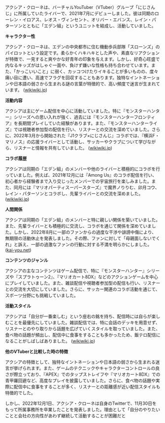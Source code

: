 アクシア・クローネは、バーチャルYouTuber（VTuber）グループ「にじさんじ」に所属していたライバーで、2021年7月にデビューしました。彼は同期のローレン・イロアス、レオス・ヴィンセント、オリバー・エバンス、レイン・パターソンとともに「エデン組」というユニットを結成し、活動していました。

**キャラクター性**

アクシア・クローネは、エデンの中央都市に住む機動歩兵部隊「スローンズ」のパイロットという設定です。柔らかくハキハキとした声や、素直なリアクションが特徴で、一見すると爽やかな好青年の印象を与えます。しかし、好奇心旺盛で内なるキッズがはしゃぐ一面や、負けず嫌いな性格も持ち合わせています。また、「かっこいいこと」に弱く、カッコつけたりイキることが多いものの、度々痛い目に遭い、高速でフラグを回収することもあります。独特なイントネーションや日本語の弱さから生まれる謎の言葉が特徴的で、高い頻度で迷言が生まれています。 ([wikiwiki.jp](https://wikiwiki.jp/nijisanji/%E3%82%A2%E3%82%AF%E3%82%B7%E3%82%A2%E3%83%BB%E3%82%AF%E3%83%AD%E3%83%BC%E3%83%8D?utm_source=openai))

**活動内容**

アクシアは主にゲーム配信を中心に活動していました。特に『モンスターハンター』シリーズへの思い入れが強く、過去には『モンスターハンターフロンティア』を長期間プレイしていた経験があります。また、『モンスターハンターライズ』では視聴者参加型の配信を行い、リスナーとの交流を深めていました。さらに、2022年3月から開始された『J1クラブ×にじさんじ』コラボでは、『横浜F・マリノス』の応援ライバーとして活動し、サッカーやクラブについて学びながら、リスナーと情報を共有していました。 ([wikiwiki.jp](https://wikiwiki.jp/nijisanji/%E3%82%A2%E3%82%AF%E3%82%B7%E3%82%A2%E3%83%BB%E3%82%AF%E3%83%AD%E3%83%BC%E3%83%8D/%E8%A9%B3%E3%81%97%E3%81%8F%E7%9F%A5%E3%82%8A%E3%81%9F%E3%81%84/%E6%9C%AC%E4%BA%BA%E3%81%AB%E9%96%A2%E3%81%99%E3%82%8B%E3%82%A8%E3%83%94%E3%82%BD%E3%83%BC%E3%83%89?utm_source=openai))

**コラボ履歴**

アクシアは同期の「エデン組」のメンバーや他のライバーと積極的にコラボを行っていました。例えば、2021年12月には『Among Us』のコラボ配信を行い、初心者から経験者まで入り交じったメンバーでの宇宙旅行を楽しみました。また、同月には『マリオパーティスーパースターズ』で魔界ノりりむ、卯月コウ、レイン・パターソンとコラボし、先輩ライバーとの交流を深めました。 ([wikiwiki.jp](https://wikiwiki.jp/nijisanji/%E3%82%A2%E3%82%AF%E3%82%B7%E3%82%A2%E3%83%BB%E3%82%AF%E3%83%AD%E3%83%BC%E3%83%8D/%E8%A9%B3%E3%81%97%E3%81%8F%E7%9F%A5%E3%82%8A%E3%81%9F%E3%81%84?utm_source=openai))

**人間関係**

アクシアは同期の「エデン組」のメンバーと特に親しい関係を築いていました。また、先輩ライバーとも積極的に交流し、コラボを通じて関係を深めていました。しかし、2022年8月に一部のファンからの過度な干渉や誹謗中傷により、無期限の活動休止を発表しました。その際、ファンに対して「母親面しないでくれ」と訴え、一部の過激なファンの行動に対する不満を明らかにしました。 ([kai-you.net](https://kai-you.net/article/84512?utm_source=openai))

**コンテンツのジャンル**

アクシアの主なコンテンツはゲーム配信で、特に『モンスターハンター』シリーズや『スプラトゥーン2』、『マリオカート8DX』などのアクションゲームを中心にプレイしていました。また、雑談配信や視聴者参加型の配信も行い、リスナーとの交流を大切にしていました。さらに、サッカー関連のコラボ活動を通じて、スポーツ分野にも挑戦していました。

**活動スタイル**

アクシアは「自分が一番楽しむ」という座右の銘を持ち、配信時には自らが楽しむことを最優先にしていました。雑談配信では、特に会話のデッキを用意せず、リスナーとのやり取りから話題を広げていくスタイルを取っていました。また、食べ物の話題が頻出し、配信中に食事をすることも多かったため、飯テロ配信になることがしばしばありました。 ([wikiwiki.jp](https://wikiwiki.jp/nijisanji/%E3%82%A2%E3%82%AF%E3%82%B7%E3%82%A2%E3%83%BB%E3%82%AF%E3%83%AD%E3%83%BC%E3%83%8D?utm_source=openai))

**他のVTuberと比較した時の特徴**

アクシアの特徴として、独特なイントネーションや日本語の弱さから生まれる迷言が挙げられます。また、ゲームのテクニックやキャラクターコントロールの良さが際立っており、『APEX』でのタップストレイフや『マリオカート8DX』での青甲羅回避など、高度なプレイを披露していました。さらに、食べ物の話題や実際に配信中に食事をすることが多く、リスナーとの距離感が近い配信スタイルも特徴的でした。

しかし、2022年12月1日、アクシア・クローネは自身のTwitterで、11月30日をもって所属事務所を卒業したことを発表しました。理由として「自分のやりたいことと会社の方向性があわず継続して活動することが困難だと 
